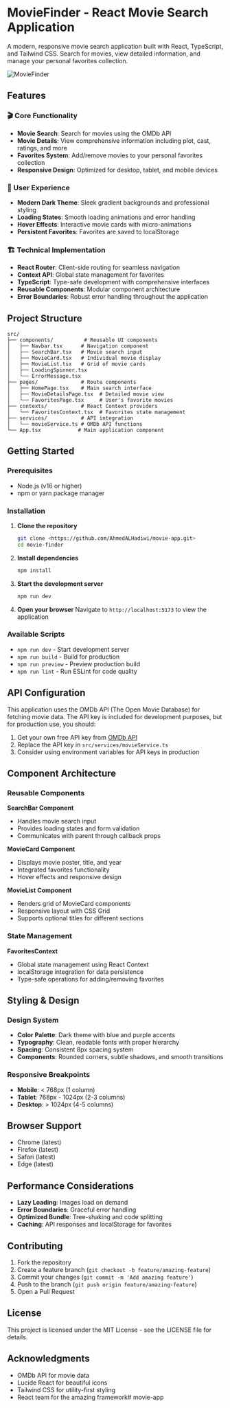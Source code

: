 # MovieFinder - React Movie Search Application

A modern, responsive movie search application built with React, TypeScript, and Tailwind CSS. Search for movies, view detailed information, and manage your personal favorites collection.

![MovieFinder](https://images.pexels.com/photos/7991579/pexels-photo-7991579.jpeg?auto=compress&cs=tinysrgb&w=1200)

## Features

### 🎬 Core Functionality
- **Movie Search**: Search for movies using the OMDb API
- **Movie Details**: View comprehensive information including plot, cast, ratings, and more
- **Favorites System**: Add/remove movies to your personal favorites collection
- **Responsive Design**: Optimized for desktop, tablet, and mobile devices

### 🎨 User Experience
- **Modern Dark Theme**: Sleek gradient backgrounds and professional styling
- **Loading States**: Smooth loading animations and error handling
- **Hover Effects**: Interactive movie cards with micro-animations
- **Persistent Favorites**: Favorites are saved to localStorage

### 🏗️ Technical Implementation
- **React Router**: Client-side routing for seamless navigation
- **Context API**: Global state management for favorites
- **TypeScript**: Type-safe development with comprehensive interfaces
- **Reusable Components**: Modular component architecture
- **Error Boundaries**: Robust error handling throughout the application

## Project Structure

```
src/
├── components/          # Reusable UI components
│   ├── Navbar.tsx      # Navigation component
│   ├── SearchBar.tsx   # Movie search input
│   ├── MovieCard.tsx   # Individual movie display
│   ├── MovieList.tsx   # Grid of movie cards
│   ├── LoadingSpinner.tsx
│   └── ErrorMessage.tsx
├── pages/              # Route components
│   ├── HomePage.tsx    # Main search interface
│   ├── MovieDetailsPage.tsx  # Detailed movie view
│   └── FavoritesPage.tsx     # User's favorite movies
├── contexts/           # React Context providers
│   └── FavoritesContext.tsx  # Favorites state management
├── services/           # API integration
│   └── movieService.ts # OMDb API functions
└── App.tsx            # Main application component
```

## Getting Started

### Prerequisites
- Node.js (v16 or higher)
- npm or yarn package manager

### Installation

1. **Clone the repository**
   ```bash
   git clone <https://github.com/AhmedALHadiwi/movie-app.git>
   cd movie-finder
   ```

2. **Install dependencies**
   ```bash
   npm install
   ```

3. **Start the development server**
   ```bash
   npm run dev
   ```

4. **Open your browser**
   Navigate to `http://localhost:5173` to view the application

### Available Scripts

- `npm run dev` - Start development server
- `npm run build` - Build for production
- `npm run preview` - Preview production build
- `npm run lint` - Run ESLint for code quality

## API Configuration

This application uses the OMDb API (The Open Movie Database) for fetching movie data. The API key is included for development purposes, but for production use, you should:

1. Get your own free API key from [OMDb API](http://www.omdbapi.com/apikey.aspx)
2. Replace the API key in `src/services/movieService.ts`
3. Consider using environment variables for API keys in production

## Component Architecture

### Reusable Components

**SearchBar Component**
- Handles movie search input
- Provides loading states and form validation
- Communicates with parent through callback props

**MovieCard Component**
- Displays movie poster, title, and year
- Integrated favorites functionality
- Hover effects and responsive design

**MovieList Component**
- Renders grid of MovieCard components
- Responsive layout with CSS Grid
- Supports optional titles for different sections

### State Management

**FavoritesContext**
- Global state management using React Context
- localStorage integration for data persistence
- Type-safe operations for adding/removing favorites

## Styling & Design

### Design System
- **Color Palette**: Dark theme with blue and purple accents
- **Typography**: Clean, readable fonts with proper hierarchy
- **Spacing**: Consistent 8px spacing system
- **Components**: Rounded corners, subtle shadows, and smooth transitions

### Responsive Breakpoints
- **Mobile**: < 768px (1 column)
- **Tablet**: 768px - 1024px (2-3 columns)
- **Desktop**: > 1024px (4-5 columns)

## Browser Support

- Chrome (latest)
- Firefox (latest)
- Safari (latest)
- Edge (latest)

## Performance Considerations

- **Lazy Loading**: Images load on demand
- **Error Boundaries**: Graceful error handling
- **Optimized Bundle**: Tree-shaking and code splitting
- **Caching**: API responses and localStorage for favorites

## Contributing

1. Fork the repository
2. Create a feature branch (`git checkout -b feature/amazing-feature`)
3. Commit your changes (`git commit -m 'Add amazing feature'`)
4. Push to the branch (`git push origin feature/amazing-feature`)
5. Open a Pull Request

## License

This project is licensed under the MIT License - see the LICENSE file for details.

## Acknowledgments

- OMDb API for movie data
- Lucide React for beautiful icons
- Tailwind CSS for utility-first styling
- React team for the amazing framework#   m o v i e - a p p  
 